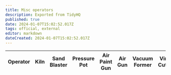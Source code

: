 ```yaml
---
title: Misc operators
description: Exported from TidyHQ
published: true
date: 2024-01-07T15:02:52.017Z
tags: official, external
editor: markdown
dateCreated: 2024-01-07T15:02:52.017Z
---
```


| Operator | Kiln | Sand Blaster | Pressure Pot | Air Paint Gun | Air Gun | Vacuum Former | Vinyl Cutter |
| --- | --- | --- | --- | --- | --- | --- | --- |
